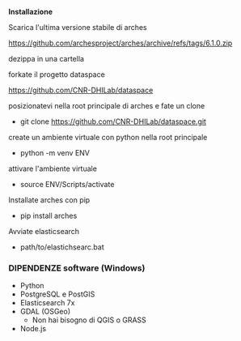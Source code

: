 **Installazione**

Scarica l'ultima versione stabile di arches

https://github.com/archesproject/arches/archive/refs/tags/6.1.0.zip

dezippa in una cartella

forkate il progetto dataspace

https://github.com/CNR-DHILab/dataspace

posizionatevi nella root principale di arches e fate un clone

  - git clone https://github.com/CNR-DHILab/dataspace.git

create un ambiente virtuale con python nella root principale

  - python -m venv ENV

attivare l'ambiente virtuale

  -  source ENV/Scripts/activate

Installate arches con pip

 - pip install arches

Avviate elasticsearch

 - path/to/elastichsearc.bat



### DIPENDENZE software (Windows)
- Python
- PostgreSQL e PostGIS
- Elasticsearch 7x
- GDAL (OSGeo)
  - Non hai bisogno di QGIS o GRASS
- Node.js



[1]: https://www.enterprisedb.com/downloads/postgres-postgresql-downloads
[2]: https://postgresapp.com/downloads.html
[3]: https://nodejs.org/
[4]: https://www.elastic.co/downloads/past-releases/elasticsearch-7-17-3
[5]: https://trac.osgeo.org/osgeo4w/
[6]: https://gdal.org/download.html#current-release
